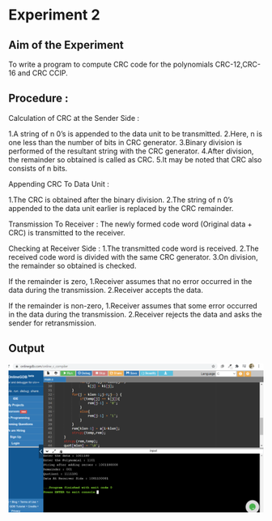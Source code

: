 # Experiment 2
## Aim of the Experiment
To write a program to compute CRC code for the polynomials CRC-12,CRC-16 and CRC CCIP.

## Procedure :
Calculation of CRC at the Sender Side :

1.A string of n 0’s is appended to the data unit to be transmitted.
2.Here, n is one less than the number of bits in CRC generator.
3.Binary division is performed of the resultant string with the CRC generator.
4.After division, the remainder so obtained is called as CRC.
5.It may be noted that CRC also consists of n bits.

Appending CRC To Data Unit :

1.The CRC is obtained after the binary division.
2.The string of n 0’s appended to the data unit earlier is replaced by the CRC remainder.

Transmission To Receiver :
The newly formed code word (Original data + CRC) is transmitted to the receiver.

Checking at Receiver Side :
1.The transmitted code word is received.
2.The received code word is divided with the same CRC generator.
3.On division, the remainder so obtained is checked.

If the remainder is zero,
1.Receiver assumes that no error occurred in the data during the transmission.
2.Receiver accepts the data.

If the remainder is non-zero,
1.Receiver assumes that some error occurred in the data during the transmission.
2.Receiver rejects the data and asks the sender for retransmission.

## Output
![imagename](CRC.png)
